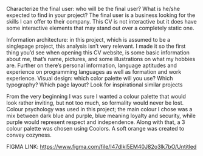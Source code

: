  Characterize the final user: who will be the final user? What is he/she expected to find in your project? 
The final user is a business looking for the skills I can offer to their company. This CV is not interactive but it does have some interactive elements that may stand out over a completely static one. 

 Information architecture: in this project, which is assumed to be a singlepage project, this analysis isn’t very relevant.
I made it so the first thing you’d see when opening this CV website, is some basic information about me, that’s name, pictures, and some illustrations on what my hobbies are. Further on there’s personal information, language aptitudes and experience on programming languages as well as formation and work experience.
 Visual design: which color palette will you use? Which typography? Which page layout? Look for inspirational similar projects
 
From the very beginning I was sure I wanted a colour palette that would look rather inviting, but not too much, so formality would never be lost. Colour psychology was used in this project; the main colour I chose was a mix between dark blue and purple, blue meaning loyalty and security, while purple would represent respect and independence.
Along with that, a 3 colour palette was chosen using Coolors. A soft orange was created to convey cozyness.

FIGMA LINK: https://www.figma.com/file/I47dIkl5EM40J82o3lk7bO/Untitled
